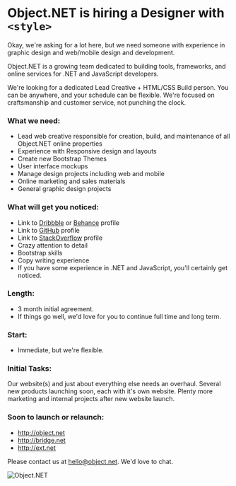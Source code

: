 # Object.NET is hiring a Designer with `<style>`

Okay, we're asking for a lot here, but we need someone with experience in graphic design and web/mobile design and development.

Object.NET is a growing team dedicated to building tools, frameworks, and online services for .NET and JavaScript developers.

We're looking for a dedicated Lead Creative + HTML/CSS Build person. You can be anywhere, and your schedule can be flexible. We're focused on craftsmanship and customer service, not punching the clock.

### What we need:

- Lead web creative responsible for creation, build, and maintenance of all Object.NET online properties
- Experience with Responsive design and layouts
- Create new Bootstrap Themes
- User interface mockups
- Manage design projects including web and mobile
- Online marketing and sales materials 
- General graphic design projects

### What will get you noticed:

- Link to [Dribbble](http://dribble.com/) or [Behance](http://behance.net/) profile
- Link to [GitHub](http://github.com/) profile
- Link to [StackOverflow](http://stackoverflow.com/) profile
- Crazy attention to detail
- Bootstrap skills
- Copy writing﻿ experience
- If you have some experience in .NET and JavaScript, you'll certainly get noticed.

### Length: 
	
- 3 month initial agreement.
- If things go well, we'd love for you to continue full time and long term. ﻿

### Start: 

- Immediate, but we're flexible.

### Initial Tasks: 

Our website(s) and just about everything else needs an overhaul. Several new products launching soon, each with it's own website. Plenty more marketing and internal projects after new website launch. 

### Soon to launch or relaunch:

- http://object.net
- http://bridge.net
- http://ext.net

Please contact us at hello@object.net. We'd love to chat.

![Object.NET](https://avatars0.githubusercontent.com/u/6957785)


